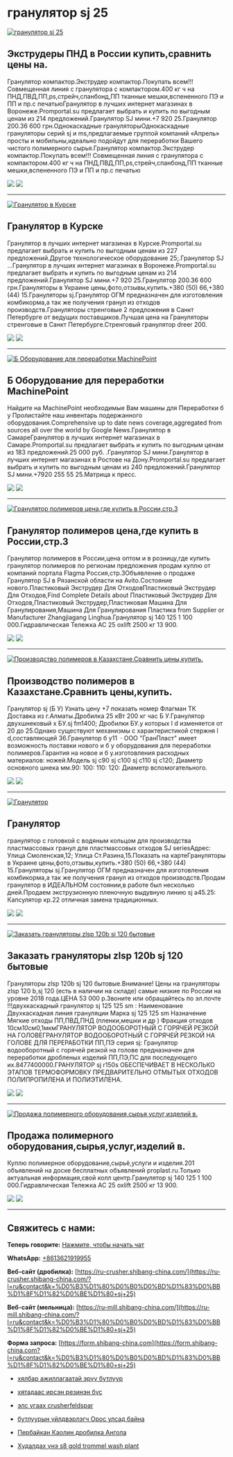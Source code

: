 # гранулятор sj 25

<a href="https://swt.shibang-china.com/?l=ru&img&k=%D0%B3%D1%80%D0%B0%D0%BD%D1%83%D0%BB%D1%8F%D1%82%D0%BE%D1%80+sj+25" target="_blank">![гранулятор sj 25](http://static.shibang-china.com/all-800x300/1501.jpg)</a>

## Экструдеры ПНД в России купить,сравнить цены на.
Гранулятор компактор.Экструдер компактор.Покупать всем!!! Совмещенная линия с гранулятора с компактором.400 кг ч на ПНД,ПВД,ПП,ps,стрейч,спанбонд,ПП тканные мешки,вспененного ПЭ и ПП и пр.с печатьюГранулятор в лучших интернет магазинах в Воронеже.Promportal.su предлагает выбрать и купить по выгодным ценам из 214 предложений.Гранулятор SJ мини.+7 920 25.Гранулятор 200.36 600 грн.Однокаскадные грануляторыОднокаскадные грануляторы серий sj и ms,предлагаемые группой компаний &#171;Апрель&#187; просты и мобильны,идеально подойдут для переработки Вашего чистого полимерного сырья.Гранулятор компактор.Экструдер компактор.Покупать всем!!! Совмещенная линия с гранулятора с компактором.400 кг ч на ПНД,ПВД,ПП,ps,стрейч,спанбонд,ПП тканные мешки,вспененного ПЭ и ПП и пр.с печатью


<a href="https://whatsapp.shibangsoft.com/WhatsApp.php" target="_blank" title="WhatsApp">![](http://static.shibang-china.com/icon/whatsapp.png)</a> <a href="https://swt.shibang-china.com/?l=ru&icon&k=%D0%B3%D1%80%D0%B0%D0%BD%D1%83%D0%BB%D1%8F%D1%82%D0%BE%D1%80+sj+25" target="_blank">![](http://static.shibang-china.com/icon/chat-ru.png)</a>

---

<a href="https://swt.shibang-china.com/?l=ru&img&k=%D0%B3%D1%80%D0%B0%D0%BD%D1%83%D0%BB%D1%8F%D1%82%D0%BE%D1%80+sj+25" target="_blank">![Гранулятор в Курске](http://static.shibang-china.com/all-800x300/1494.jpg)</a>

## Гранулятор в Курске
Гранулятор в лучших интернет магазинах в Курске.Promportal.su предлагает выбрать и купить по выгодным ценам из 227 предложений.Другое технологическое оборудование 25;.Гранулятор SJ …Гранулятор в лучших интернет магазинах в Воронеже.Promportal.su предлагает выбрать и купить по выгодным ценам из 214 предложений.Гранулятор SJ мини.+7 920 25.Гранулятор 200.36 600 грн.Грануляторы в Украине цены,фото,отзывы,купить.+380 (50) 66,+380 (44) 15.Грануляторы sj.Гранулятор ОГМ предназначен для изготовления комбикорма,а так же получения гранул из отходов производств.Грануляторы стренговые 2 предложения в Санкт Петербурге от ведущих поставщиков.Лучшая цена на Грануляторы стренговые в Санкт Петербурге.Стренговый гранулятор dreer 200.


<a href="https://whatsapp.shibangsoft.com/WhatsApp.php" target="_blank" title="WhatsApp">![](http://static.shibang-china.com/icon/whatsapp.png)</a> <a href="https://swt.shibang-china.com/?l=ru&icon&k=%D0%B3%D1%80%D0%B0%D0%BD%D1%83%D0%BB%D1%8F%D1%82%D0%BE%D1%80+sj+25" target="_blank">![](http://static.shibang-china.com/icon/chat-ru.png)</a>

---

<a href="https://swt.shibang-china.com/?l=ru&img&k=%D0%B3%D1%80%D0%B0%D0%BD%D1%83%D0%BB%D1%8F%D1%82%D0%BE%D1%80+sj+25" target="_blank">![Б Оборудование для переработки MachinePoint](http://static.shibang-china.com/all-800x300/104.jpg)</a>

## Б Оборудование для переработки MachinePoint
Найдите на MachinePoint необходимые Вам машины для Переработки б у Пролистайте наш инвентарь подержанного оборудования.Comprehensive up to date news coverage,aggregated from sources all over the world by Google News.Гранулятор в СамареГранулятор в лучших интернет магазинах в Самаре.Promportal.su предлагает выбрать и купить по выгодным ценам из 183 предложений.25 000 руб. .Гранулятор SJ мини.Гранулятор в лучших интернет магазинах в Ростове на Дону.Promportal.su предлагает выбрать и купить по выгодным ценам из 240 предложений.Гранулятор SJ мини.+7920 255 55 25.Матрица к пресс.


<a href="https://whatsapp.shibangsoft.com/WhatsApp.php" target="_blank" title="WhatsApp">![](http://static.shibang-china.com/icon/whatsapp.png)</a> <a href="https://swt.shibang-china.com/?l=ru&icon&k=%D0%B3%D1%80%D0%B0%D0%BD%D1%83%D0%BB%D1%8F%D1%82%D0%BE%D1%80+sj+25" target="_blank">![](http://static.shibang-china.com/icon/chat-ru.png)</a>

---

<a href="https://swt.shibang-china.com/?l=ru&img&k=%D0%B3%D1%80%D0%B0%D0%BD%D1%83%D0%BB%D1%8F%D1%82%D0%BE%D1%80+sj+25" target="_blank">![Гранулятор полимеров цена,где купить в России,стр.3](http://static.shibang-china.com/all-800x300/1312.jpg)</a>

## Гранулятор полимеров цена,где купить в России,стр.3
Гранулятор полимеров в России,цена оптом и в розницу,где купить гранулятор полимеров по регионам предложения продам куплю от компаний портала Flagma Россия,стр.3Объявление о продаже Гранулятор SJ в Рязанской области на Avito.Состояние нового.Пластиковый Экструдер Для ОтходовПластиковый Экструдер Для Отходов,Find Complete Details about Пластиковый Экструдер Для Отходов,Пластиковый Экструдер,Пластиковая Машина Для Гранулирования,Машина Для Гранулирования Пластика from Supplier or Manufacturer Zhangjiagang Linghua.Гранулятор sj 140 125 1 100 000.Гидравлическая Тележка AC 25 oxlift 2500 кг 13 900.


<a href="https://whatsapp.shibangsoft.com/WhatsApp.php" target="_blank" title="WhatsApp">![](http://static.shibang-china.com/icon/whatsapp.png)</a> <a href="https://swt.shibang-china.com/?l=ru&icon&k=%D0%B3%D1%80%D0%B0%D0%BD%D1%83%D0%BB%D1%8F%D1%82%D0%BE%D1%80+sj+25" target="_blank">![](http://static.shibang-china.com/icon/chat-ru.png)</a>

---

<a href="https://swt.shibang-china.com/?l=ru&img&k=%D0%B3%D1%80%D0%B0%D0%BD%D1%83%D0%BB%D1%8F%D1%82%D0%BE%D1%80+sj+25" target="_blank">![Производство полимеров в Казахстане.Сравнить цены,купить.](http://static.shibang-china.com/all-800x300/1339.jpg)</a>

## Производство полимеров в Казахстане.Сравнить цены,купить.
Гранулятор sj (Б У) Узнать цену +7 показать номер Флагман ТК Доставка из г.Алматы.Дробилка 25 кВт 200 кг час Б У.Гранулятор двухшнековый x БУ.sj fm1400; Дробилки БУ.у которых l d изменяется от 20 до 25.Однако существуют механизмы с характеристикой стержня l d,составляющей 36.Гранулятор б у11 &nbsp;&#0183;&#32;ООО &quot;ГранПласт&quot; имеет возможность поставки нового и б у оборудования для переработки полимеров.Гарантия на новое и б у.изготовления расходных материалов: ножей.Модель sj c90 sj c100 sj c110 sj c120; Диаметр основного шнека мм.90: 100: 110: 120: Диаметр вспомогательного.


<a href="https://whatsapp.shibangsoft.com/WhatsApp.php" target="_blank" title="WhatsApp">![](http://static.shibang-china.com/icon/whatsapp.png)</a> <a href="https://swt.shibang-china.com/?l=ru&icon&k=%D0%B3%D1%80%D0%B0%D0%BD%D1%83%D0%BB%D1%8F%D1%82%D0%BE%D1%80+sj+25" target="_blank">![](http://static.shibang-china.com/icon/chat-ru.png)</a>

---

<a href="https://swt.shibang-china.com/?l=ru&img&k=%D0%B3%D1%80%D0%B0%D0%BD%D1%83%D0%BB%D1%8F%D1%82%D0%BE%D1%80+sj+25" target="_blank">![Гранулятор](http://static.shibang-china.com/all-800x300/676.jpg)</a>

## Гранулятор
гранулятор с головкой с водяным кольцом для производства пластмассовых гранул для пластмассовых отходов SJ seriesАдрес: Улица Смоленская,12; Улица Ст.Разина,15.Показать на картеГрануляторы в Украине цены,фото,отзывы,купить.+380 (50) 66,+380 (44) 15.Грануляторы sj.Гранулятор ОГМ предназначен для изготовления комбикорма,а так же получения гранул из отходов производств.Продам гранулятор в ИДЕАЛЬНОМ состоянии,в работе был несколько дней.Продаем экструзионную пленочную выдувную линию sj a45.25: Капсулятор кр.22 отличная замена традиционных.


<a href="https://whatsapp.shibangsoft.com/WhatsApp.php" target="_blank" title="WhatsApp">![](http://static.shibang-china.com/icon/whatsapp.png)</a> <a href="https://swt.shibang-china.com/?l=ru&icon&k=%D0%B3%D1%80%D0%B0%D0%BD%D1%83%D0%BB%D1%8F%D1%82%D0%BE%D1%80+sj+25" target="_blank">![](http://static.shibang-china.com/icon/chat-ru.png)</a>

---

<a href="https://swt.shibang-china.com/?l=ru&img&k=%D0%B3%D1%80%D0%B0%D0%BD%D1%83%D0%BB%D1%8F%D1%82%D0%BE%D1%80+sj+25" target="_blank">![Заказать грануляторы zlsp 120b sj 120 бытовые](http://static.shibang-china.com/all-800x300/148.jpg)</a>

## Заказать грануляторы zlsp 120b sj 120 бытовые
Грануляторы zlsp 120b sj 120 бытовые.Внимание! Цены на грануляторы zlsp 120 b,sj 120 (есть в наличии на складе) самые низкие по России на уровне 2018 года.ЦЕНА 53 000 р.Звоните или обращайтесь по эл.почте !!!двухкаскадный гранулятор sj 125 125 sm : Наименование Двухкаскадная линия грануляции Марка sj 125 125 sm Назначение Мягкие отходы ПП,ПВД,ПНД (пленки,мешки и др ) Фракция отходов 10см*10см*0,1мкмГРАНУЛЯТОР ВОДООБОРОТНЫЙ С ГОРЯЧЕЙ РЕЗКОЙ НА ГОЛОВЕГРАНУЛЯТОР ВОДООБОРОТНЫЙ С ГОРЯЧЕЙ РЕЗКОЙ НА ГОЛОВЕ ДЛЯ ПЕРЕРАБОТКИ ПП,ПЭ серия sj: Гранулятор водооборотный с горячей резкой на голове предназначен для переработки дробленых изделий ПП,ПЭ,ПС для последующего их.8477400000.ГРАНУЛЯТОР sj r150s ОБЕСПЕЧИВАЕТ В НЕСКОЛЬКО ЭТАПОВ ТЕРМОФОРМОВКУ ПРЕДВАРИТЕЛЬНО ОТМЫТЫХ ОТХОДОВ ПОЛИПРОПИЛЕНА И ПОЛИЭТИЛЕНА.


<a href="https://whatsapp.shibangsoft.com/WhatsApp.php" target="_blank" title="WhatsApp">![](http://static.shibang-china.com/icon/whatsapp.png)</a> <a href="https://swt.shibang-china.com/?l=ru&icon&k=%D0%B3%D1%80%D0%B0%D0%BD%D1%83%D0%BB%D1%8F%D1%82%D0%BE%D1%80+sj+25" target="_blank">![](http://static.shibang-china.com/icon/chat-ru.png)</a>

---

<a href="https://swt.shibang-china.com/?l=ru&img&k=%D0%B3%D1%80%D0%B0%D0%BD%D1%83%D0%BB%D1%8F%D1%82%D0%BE%D1%80+sj+25" target="_blank">![Продажа полимерного оборудования,сырья,услуг,изделий в.](http://static.shibang-china.com/all-800x300/1213.jpg)</a>

## Продажа полимерного оборудования,сырья,услуг,изделий в.
Куплю полимерное оборудование,сырьё,услуги и изделия.201 объявлений на доске бесплатных объявлений proplast.ru.Только актуальная информация,свой колл центр.Гранулятор sj 140 125 1 100 000.Гидравлическая Тележка AC 25 oxlift 2500 кг 13 900.

<a href="https://whatsapp.shibangsoft.com/WhatsApp.php" target="_blank" title="WhatsApp">![](http://static.shibang-china.com/icon/whatsapp.png)</a> <a href="https://swt.shibang-china.com/?l=ru&icon&k=%D0%B3%D1%80%D0%B0%D0%BD%D1%83%D0%BB%D1%8F%D1%82%D0%BE%D1%80+sj+25" target="_blank">![](http://static.shibang-china.com/icon/chat-ru.png)</a>

---
## Свяжитесь с нами:

**Теперь говорите:** [Нажмите, чтобы начать чат](https://swt.shibang-china.com?l=ru&contact&k=%D0%B3%D1%80%D0%B0%D0%BD%D1%83%D0%BB%D1%8F%D1%82%D0%BE%D1%80+sj+25)

**WhatsApp:**  [+8613621919955](https://whatsapp.shibangsoft.com/WhatsApp.php)

**Веб-сайт (дробилка):** [https://ru-crusher.shibang-china.com/](https://ru-crusher.shibang-china.com/?l=ru&contact&k=%D0%B3%D1%80%D0%B0%D0%BD%D1%83%D0%BB%D1%8F%D1%82%D0%BE%D1%80+sj+25)

**Веб-сайт (мельница):** [https://ru-mill.shibang-china.com/](https://ru-mill.shibang-china.com/?l=ru&contact&k=%D0%B3%D1%80%D0%B0%D0%BD%D1%83%D0%BB%D1%8F%D1%82%D0%BE%D1%80+sj+25)

**Форма запроса:** [https://form.shibang-china.com](https://form.shibang-china.com?l=ru&contact&k=%D0%B3%D1%80%D0%B0%D0%BD%D1%83%D0%BB%D1%8F%D1%82%D0%BE%D1%80+sj+25)

* [хялбар ажиллагаатай эрүү бутлуур](../129/%D1%85%D1%8F%D0%BB%D0%B1%D0%B0%D1%80%20%D0%B0%D0%B6%D0%B8%D0%BB%D0%BB%D0%B0%D0%B3%D0%B0%D0%B0%D1%82%D0%B0%D0%B9%20%D1%8D%D1%80%D2%AF%D2%AF%20%D0%B1%D1%83%D1%82%D0%BB%D1%83%D1%83%D1%80.md)

* [хятадаас ирсэн резинэн бүс](../127/%D1%85%D1%8F%D1%82%D0%B0%D0%B4%D0%B0%D0%B0%D1%81%20%D0%B8%D1%80%D1%81%D1%8D%D0%BD%20%D1%80%D0%B5%D0%B7%D0%B8%D0%BD%D1%8D%D0%BD%20%D0%B1%D2%AF%D1%81.md)

* [элс угаах crusherfeldspar](../128/%D1%8D%D0%BB%D1%81%20%D1%83%D0%B3%D0%B0%D0%B0%D1%85%20crusherfeldspar.md)

* [бутлуурын үйлдвэрлэгч Орос улсад байна](../127/%D0%B1%D1%83%D1%82%D0%BB%D1%83%D1%83%D1%80%D1%8B%D0%BD%20%D2%AF%D0%B9%D0%BB%D0%B4%D0%B2%D1%8D%D1%80%D0%BB%D1%8D%D0%B3%D1%87%20%D0%9E%D1%80%D0%BE%D1%81%20%D1%83%D0%BB%D1%81%D0%B0%D0%B4%20%D0%B1%D0%B0%D0%B9%D0%BD%D0%B0.md)

* [Пербайкан Каолин дробилка Ангола](../130/%D0%9F%D0%B5%D1%80%D0%B1%D0%B0%D0%B9%D0%BA%D0%B0%D0%BD%20%D0%9A%D0%B0%D0%BE%D0%BB%D0%B8%D0%BD%20%D0%B4%D1%80%D0%BE%D0%B1%D0%B8%D0%BB%D0%BA%D0%B0%20%D0%90%D0%BD%D0%B3%D0%BE%D0%BB%D0%B0.md)

* [Худалдах үнэ s8 gold trommel wash plant](../127/%D0%A5%D1%83%D0%B4%D0%B0%D0%BB%D0%B4%D0%B0%D1%85%20%D2%AF%D0%BD%D1%8D%20s8%20gold%20trommel%20wash%20plant.md)